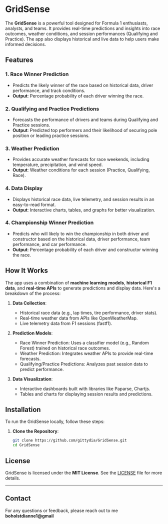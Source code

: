 # GridSense

The **GridSense** is a powerful tool designed for Formula 1 enthusiasts, analysts, and teams. It provides real-time predictions and insights into race outcomes, weather conditions, and session performances (Qualifying and Practice). The app also displays historical and live data to help users make informed decisions.

## Features

### 1. **Race Winner Prediction**
   - Predicts the likely winner of the race based on historical data, driver performance, and track conditions.
   - **Output**: Percentage probability of each driver winning the race.

### 2. **Qualifying and Practice Predictions**
   - Forecasts the performance of drivers and teams during Qualifying and Practice sessions.
   - **Output**: Predicted top performers and their likelihood of securing pole position or leading practice sessions.

### 3. **Weather Prediction**
   - Provides accurate weather forecasts for race weekends, including temperature, precipitation, and wind speed.
   - **Output**: Weather conditions for each session (Practice, Qualifying, Race).

### 4. **Data Display**
   - Displays historical race data, live telemetry, and session results in an easy-to-read format.
   - **Output**: Interactive charts, tables, and graphs for better visualization.

### 4. **Championship Winner Prediction**
   - Predicts who will likely to win the championship in both driver and constructor based on the 
   historical data, driver performance, team performance, and car performance. 
   - **Output**: Percentage probability of each driver and constructor winning the race.

## How It Works

The app uses a combination of **machine learning models**, **historical F1 data**, and **real-time APIs** to generate predictions and display data. Here's a breakdown of the process:

1. **Data Collection**:
   - Historical race data (e.g., lap times, tire performance, driver stats).
   - Real-time weather data from APIs like OpenWeatherMap.
   - Live telemetry data from F1 sessions (fastf1).

2. **Prediction Models**:
   - Race Winner Prediction: Uses a classifier model (e.g., Random Forest) trained on historical race outcomes.
   - Weather Prediction: Integrates weather APIs to provide real-time forecasts.
   - Qualifying/Practice Predictions: Analyzes past session data to predict performance.

3. **Data Visualization**:
   - Interactive dashboards built with libraries like Paparse, Chartjs.
   - Tables and charts for displaying session results and predictions.

## Installation

To run the GridSense locally, follow these steps:

1. **Clone the Repository**:
   ```bash
   git clone https://github.com/gittydia/GridSense.git
   cd GridSense

## License

GridSense is licensed under the **MIT License**. See the [LICENSE](LICENSE) file for more details.

---

## Contact

For any questions or feedback, please reach out to me **boholstdianne1@gmail**